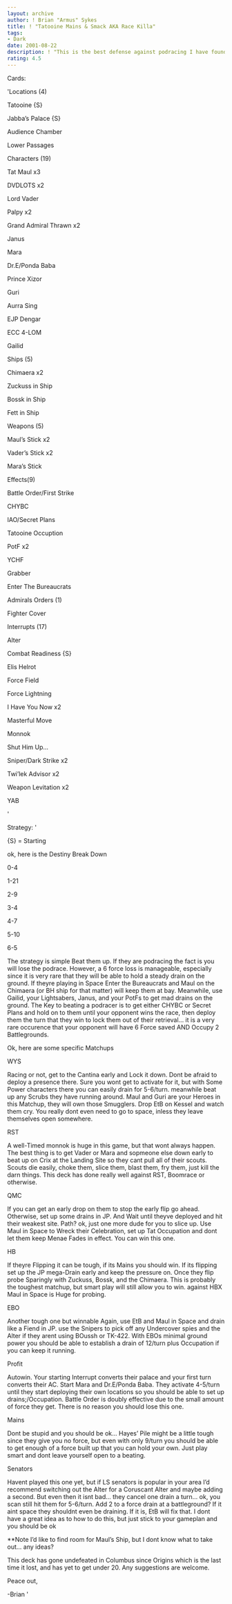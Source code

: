 ```yaml
---
layout: archive
author: ! Brian "Armus" Sykes
title: ! "Tatooine Mains & Smack AKA Race Killa"
tags:
- Dark
date: 2001-08-22
description: ! "This is the best defense against podracing I have found, it uses high power mains and High Destinies to wipe your opponent out."
rating: 4.5
---
```

Cards: 

'Locations (4)

Tatooine {S}

Jabba’s Palace {S}

Audience Chamber

Lower Passages


Characters (19)

Tat Maul x3

DVDLOTS x2

Lord Vader

Palpy x2

Grand Admiral Thrawn x2

Janus

Mara

Dr.E/Ponda Baba

Prince Xizor

Guri

Aurra Sing

EJP Dengar

ECC 4-LOM

Gailid


Ships (5)

Chimaera x2

Zuckuss in Ship

Bossk in Ship

Fett in Ship


Weapons (5)

Maul’s Stick x2

Vader’s Stick x2

Mara’s Stick


Effects(9)

Battle Order/First Strike

CHYBC

IAO/Secret Plans

Tatooine Occuption

PotF x2

YCHF

Grabber

Enter The Bureaucrats


Admirals Orders (1)

Fighter Cover


Interrupts (17)

Alter

Combat Readiness {S}

Elis Helrot

Force Field

Force Lightning

I Have You Now x2

Masterful Move

Monnok

Shut Him Up...

Sniper/Dark Strike x2

Twi’lek Advisor x2

Weapon Levitation x2

YAB

'

Strategy: '

{S} = Starting


ok, here is the Destiny Break Down


0-4

1-21

2-9

3-4

4-7

5-10

6-5


The strategy is simple Beat them up.  If they are podracing the fact is you will lose the podrace.  However, a 6 force loss is manageable, especially since it is very rare that they will be able to hold a steady drain on the ground.  If theyre playing in Space Enter the Bureaucrats and Maul on the Chimaera (or BH ship for that matter) will keep them at bay.  Meanwhile, use Gailid, your Lightsabers, Janus, and your PotFs to get mad drains on the ground.  The Key to beating a podracer is to get either CHYBC or Secret Plans and hold on to them until your opponent wins the race, then deploy them the turn that they win to lock them out of their retrieval... it is a very rare occurence that your opponent will have 6 Force saved AND Occupy 2 Battlegrounds. 


Ok, here are some specific Matchups


WYS


Racing or not, get to the Cantina early and Lock it down.  Dont be afraid to deploy a presence there.  Sure you wont get to activate for it, but with Some Power characters there you can easily drain for 5-6/turn. meanwhile beat up any Scrubs they have running around. Maul and Guri are your Heroes in this Matchup, they will own those Smugglers.  Drop EtB on Kessel and watch them cry.  You really dont even need to go to space, inless they leave themselves open somewhere.


RST


A well-Timed monnok is huge in this game, but that wont always happen.  The best thing is to get Vader or Mara and sopmeone else down early to beat up on Crix at the Landing Site so they cant pull all of their scouts.  Scouts die easily, choke them, slice them, blast them, fry them, just kill the darn things.  This deck has done really well against RST, Boomrace or otherwise.


QMC


If you can get an early drop on them to stop the early flip  go ahead. Otherwise, set up some drains in JP.  And Wait until theyve deployed and hit their weakest site.  Path? ok, just one more dude for you to slice up.  Use Maul in Space to Wreck their Celebration, set up Tat Occupation and dont let them keep Menae Fades in effect.  You can win this one.


HB


If theyre Flipping it can be tough, if its Mains you should win.  If its flipping set up the JP mega-Drain early and keep the pressure on.  Once they flip probe Sparingly with Zuckuss, Bossk, and the Chimaera.  This is probably the toughest matchup, but smart play will still allow you to win.  against HBX Maul in Space is Huge for probing.


EBO

Another tough one but winnable Again, use EtB and Maul in Space and drain like a Fiend in JP.  use the Snipers to pick off any Undercover spies and the Alter if they arent using BOussh or TK-422.  With EBOs minimal ground power you should be able to establish a drain of 12/turn plus Occupation if you can keep it running.


Profit


Autowin.  Your starting Interrupt converts their palace and your first turn converts their AC.  Start Mara and Dr.E/Ponda Baba.  They activate 4-5/turn until they start deploying their own locations so you should be able to set up drains;/Occupation.  Battle Order is doubly effective due to the small amount of force they get.  There is no reason you should lose this one.


Mains


Dont be stupid and you should be ok... Hayes’ Pile might be a little tough since they give you no force, but even with only 9/turn you should be able to get enough of a force built up that you can hold your own.  Just play smart and dont leave yourself open to a beating.



Senators

Havent played this one yet, but if LS senators is popular in your area I’d recommend switching out the Alter for a Coruscant Alter and maybe adding a second.  But even then it isnt bad... they cancel one drain a turn... ok, you scan still hit them for 5-6/turn.  Add 2 to a force drain at a battleground? If it aint space they shouldnt even be draining.  If it is, EtB will fix that.  I dont have a great idea as to how to do this, but just stick to your gameplan and you should be ok


**Note I’d like to find room for Maul’s Ship, but I dont know what to take out... any ideas?


This deck has gone undefeated in Columbus since Origins which is the last time it lost, and has yet to get under 20.  Any suggestions are welcome.


Peace out,


-Brian '